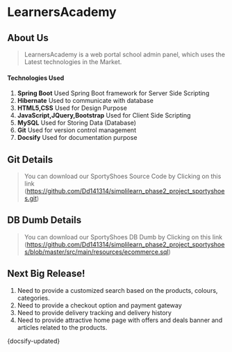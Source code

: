 # LearnersAcademy

## About Us

> LearnersAcademy is a web portal school admin panel, which uses the Latest technologies in the Market. 

#### Technologies Used
1. **Spring Boot** Used Spring Boot framework for Server Side Scripting
2. **Hibernate** Used to communicate with database
3. **HTML5,CSS**   Used for Design Purpose
4. **JavaScript,JQuery,Bootstrap** Used for Client Side Scripting
5. **MySQL** Used for Storing Data (Database)
7. **Git** Used for version control management
8. **Docsify** Used for documentation purpose 


## Git Details

> You can download our SportyShoes Source Code by Clicking on this link (https://github.com/Dd141314/simplilearn_phase2_project_sportyshoes.git)

## DB Dumb Details

> You can download our SportyShoes DB Dumb by Clicking on this link (https://github.com/Dd141314/simplilearn_phase2_project_sportyshoes/blob/master/src/main/resources/ecommerce.sql)

## Next Big Release!

1) Need to provide a customized search based on the products, colours, categories.
2) Need to provide a checkout option and payment gateway
3) Need to provide delivery tracking and delivery history
4) Need to provide attractive home page with offers and deals banner and articles related to the products.


   
{docsify-updated}


